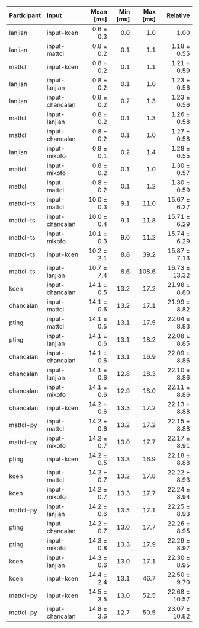 | Participant | Input | Mean [ms] | Min [ms] | Max [ms] | Relative |
|:---|:---|---:|---:|---:|---:|
| lanjian | input-kcen | 0.6 ± 0.3 | 0.0 | 1.0 | 1.00 |
| lanjian | input-mattcl | 0.8 ± 0.2 | 0.1 | 1.1 | 1.18 ± 0.55 |
| mattcl | input-kcen | 0.8 ± 0.2 | 0.1 | 1.1 | 1.21 ± 0.59 |
| lanjian | input-lanjian | 0.8 ± 0.2 | 0.1 | 1.0 | 1.23 ± 0.56 |
| lanjian | input-chancalan | 0.8 ± 0.2 | 0.2 | 1.3 | 1.23 ± 0.56 |
| mattcl | input-lanjian | 0.8 ± 0.2 | 0.1 | 1.3 | 1.26 ± 0.58 |
| mattcl | input-chancalan | 0.8 ± 0.2 | 0.1 | 1.0 | 1.27 ± 0.58 |
| lanjian | input-mikofo | 0.8 ± 0.1 | 0.2 | 1.4 | 1.28 ± 0.55 |
| mattcl | input-mikofo | 0.8 ± 0.2 | 0.1 | 1.0 | 1.30 ± 0.57 |
| mattcl | input-mattcl | 0.8 ± 0.2 | 0.1 | 1.2 | 1.30 ± 0.59 |
| mattcl-ts | input-mattcl | 10.0 ± 0.3 | 9.1 | 11.0 | 15.67 ± 6.27 |
| mattcl-ts | input-chancalan | 10.0 ± 0.4 | 9.1 | 11.8 | 15.71 ± 6.29 |
| mattcl-ts | input-mikofo | 10.1 ± 0.3 | 9.0 | 11.2 | 15.74 ± 6.29 |
| mattcl-ts | input-kcen | 10.2 ± 2.1 | 8.8 | 39.2 | 15.87 ± 7.13 |
| mattcl-ts | input-lanjian | 10.7 ± 7.4 | 8.6 | 108.6 | 16.73 ± 13.32 |
| kcen | input-chancalan | 14.1 ± 0.5 | 13.2 | 17.2 | 21.98 ± 8.80 |
| chancalan | input-mattcl | 14.1 ± 0.6 | 13.2 | 17.1 | 21.99 ± 8.82 |
| pting | input-mattcl | 14.1 ± 0.5 | 13.1 | 17.5 | 22.04 ± 8.83 |
| pting | input-lanjian | 14.1 ± 0.6 | 13.1 | 18.2 | 22.08 ± 8.85 |
| chancalan | input-chancalan | 14.1 ± 0.6 | 13.1 | 16.9 | 22.09 ± 8.86 |
| chancalan | input-lanjian | 14.1 ± 0.6 | 12.8 | 18.3 | 22.10 ± 8.86 |
| chancalan | input-mikofo | 14.1 ± 0.6 | 12.9 | 18.0 | 22.11 ± 8.86 |
| chancalan | input-kcen | 14.2 ± 0.6 | 13.3 | 17.2 | 22.13 ± 8.88 |
| mattcl-py | input-mattcl | 14.2 ± 0.6 | 13.2 | 17.2 | 22.15 ± 8.88 |
| mattcl-py | input-mikofo | 14.2 ± 0.7 | 13.0 | 17.7 | 22.17 ± 8.91 |
| pting | input-kcen | 14.2 ± 0.5 | 13.3 | 16.9 | 22.18 ± 8.88 |
| kcen | input-mattcl | 14.2 ± 0.7 | 13.2 | 17.8 | 22.22 ± 8.93 |
| kcen | input-mikofo | 14.2 ± 0.7 | 13.3 | 17.7 | 22.24 ± 8.94 |
| mattcl-py | input-lanjian | 14.2 ± 0.6 | 13.5 | 17.1 | 22.25 ± 8.93 |
| pting | input-chancalan | 14.2 ± 0.7 | 13.0 | 17.7 | 22.26 ± 8.95 |
| pting | input-mikofo | 14.3 ± 0.8 | 13.3 | 17.9 | 22.29 ± 8.97 |
| kcen | input-lanjian | 14.3 ± 0.6 | 13.0 | 17.1 | 22.30 ± 8.95 |
| kcen | input-kcen | 14.4 ± 2.4 | 13.1 | 46.7 | 22.50 ± 9.70 |
| mattcl-py | input-kcen | 14.5 ± 3.5 | 13.0 | 52.5 | 22.68 ± 10.57 |
| mattcl-py | input-chancalan | 14.8 ± 3.6 | 12.7 | 50.5 | 23.07 ± 10.82 |
